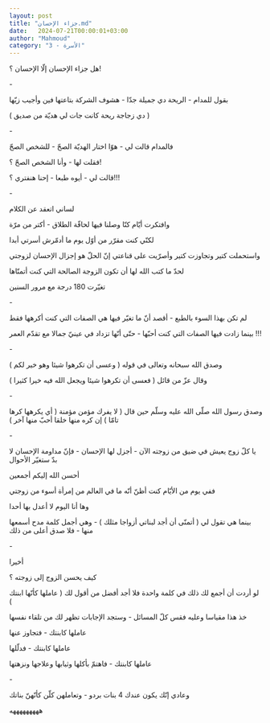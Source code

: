 ```yaml
---
layout: post
title: "جزاء الإحسان.md"
date:   2024-07-21T00:00:01+03:00
author: "Mahmoud"
category: "3 - الأسرة"
---
```

هل جزاء الإحسان إلّا الإحسان ؟!

\-

بقول للمدام - الريحة دي جميلة جدّا - هشوف الشركة بتاعتها
فين وأجيب زيّها

( دي زجاجة ريحة كانت جات لي هديّة من صديق )

\-

فالمدام قالت لي - هوّا اختار الهديّة الصحّ - للشخص
الصحّ

فقلت لها - وأنا الشخص الصحّ ؟!

قالت لي - أيوه طبعا - إحنا هنفتري ؟!!!

\-

لساني اتعقد عن الكلام

وافتكرت أيّام كنّا وصلنا فيها لحافّة الطلاق - أكتر من
مرّة

لكنّي كنت مقرّر من أوّل يوم ما أدمّرش أسرتي أبدا

واستحملت كتير وتجاوزت كتير وأصرّيت على قناعتي إنّ الحلّ هو
إجزال الإحسان لزوجتي

لحدّ ما كتب الله لها أن تكون الزوجة الصالحة التي كنت
أتمنّاها

تغيّرت 180 درجة مع مرور السنين

\-

لم تكن بهذا السوء بالطبع - أقصد أنّ ما تغيّر فيها هي
الصفات التي كنت أكرهها فقط

بينما زادت فيها الصفات التي كنت أحبّها - حتّى أنّها تزداد
في عينيّ جمالا مع تقدّم العمر !!!

\-

وصدق الله سبحانه وتعالى في قوله ( وعسى أن تكرهوا شيئا
وهو خير لكم )

وقال عزّ من قائل ( فعسى أن تكرهوا شيئا ويجعل الله فيه
خيرا كثيرا )

\-

وصدق رسول الله صلّى الله عليه وسلّم حين قال ( لا يفرك مؤمن
مؤمنة ( أي يكرهها كرها تامّا ) إن كره منها خلقا أحبّ منها آخر )

\-

يا كلّ زوج يعيش في ضيق من زوجته الآن - أجزل لها الإحسان -
فإنّ مداومة الإحسان لا بدّ ستغيّر الأحوال

أحسن الله إليكم أجمعين

ففي يوم من الأيّام كنت أظنّ أنّه ما في العالم من إمرأة أسوء
من زوجتي

وها أنا اليوم لا أعدل بها أحدا

بينما هي تقول لي ( أتمنّى أن أجد لبناتي أزواجا مثلك ) -
وهي أجمل كلمة مدح أسمعها منها - فلا صدق أعلى من ذلك

\-

أخيرا

كيف يحسن الزوج إلى زوجته ؟

لو أردت أن أجمع لك ذلك في كلمة واحدة فلا أجد أفضل من
أقول لك ( عاملها كأنّها ابنتك )

خذ هذا مقياسا وعليه فقس كلّ المسائل - وستجد الإجابات تظهر
لك من تلقاء نفسها

عاملها كابنتك - فتجاوز عنها

عاملها كابنتك - فدلّلها

عاملها كابنتك - فاهتمّ بأكلها وثيابها وعلاجها
ونزهتها

\-

وعادي إنّك يكون عندك 4 بنات بردو - وتعاملهن كلّن كأنّهنّ
بناتك

هههههههههه
